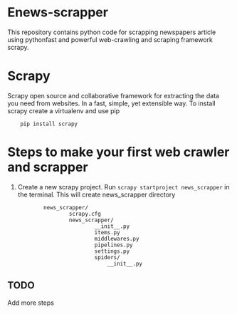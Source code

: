 # Enews-scrapper
This repository  contains python code for scrapping newspapers article using pythonfast and powerful web-crawling and scraping framework scrapy.

# Scrapy
Scrapy open source and collaborative framework for extracting the data you need from websites.
In a fast, simple, yet extensible way.
To install scrapy create a virtualenv and use pip
        
        pip install scrapy
        
# Steps to make your first web crawler and scrapper

 1. Create a new scrapy project. Run `scrapy startproject news_scrapper` in the terminal.
        This will create news_scrapper directory
                
                news_scrapper/
                        scrapy.cfg
                        news_scrapper/
                                __init__.py
                                items.py          
                                middlewares.py    
                                pipelines.py      
                                settings.py       
                                spiders/         
                                    __init__.py

## TODO
Add more steps
